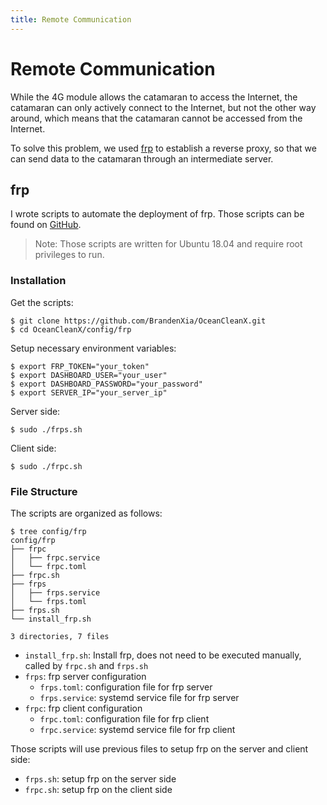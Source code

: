 ```yaml
---
title: Remote Communication
---
```


# Remote Communication

While the 4G module allows the catamaran to access the Internet, the catamaran can only actively connect to the Internet, 
but not the other way around, which means that the catamaran cannot be accessed from the Internet.

To solve this problem, we used [frp](https://github.com/fatedier/frp) to establish a reverse proxy, so that we can send 
data to the catamaran through an intermediate server.

## frp

I wrote scripts to automate the deployment of frp. Those scripts can be found on [GitHub](https://github.com/BrandenXia/OceanCleanX/tree/main/config/frp).

> Note: Those scripts are written for Ubuntu 18.04 and require root privileges to run.

### Installation

Get the scripts:
```shell
$ git clone https://github.com/BrandenXia/OceanCleanX.git
$ cd OceanCleanX/config/frp
```

Setup necessary environment variables:
```shell
$ export FRP_TOKEN="your_token"
$ export DASHBOARD_USER="your_user"
$ export DASHBOARD_PASSWORD="your_password"
$ export SERVER_IP="your_server_ip"
```

Server side:
```shell
$ sudo ./frps.sh
```

Client side:
```shell
$ sudo ./frpc.sh
```

### File Structure

The scripts are organized as follows:

```shell
$ tree config/frp
config/frp
├── frpc
│   ├── frpc.service
│   └── frpc.toml
├── frpc.sh
├── frps
│   ├── frps.service
│   └── frps.toml
├── frps.sh
└── install_frp.sh

3 directories, 7 files
```

- `install_frp.sh`: Install frp, does not need to be executed manually, called by `frpc.sh` and `frps.sh`
- `frps`: frp server configuration
  - `frps.toml`: configuration file for frp server
  - `frps.service`: systemd service file for frp server
- `frpc`: frp client configuration
  - `frpc.toml`: configuration file for frp client
  - `frpc.service`: systemd service file for frp client

Those scripts will use previous files to setup frp on the server and client side:
- `frps.sh`: setup frp on the server side
- `frpc.sh`: setup frp on the client side
